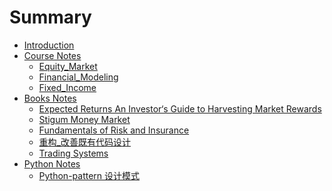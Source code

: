 # Summary

* [Introduction](README.md)
* [Course Notes](Notes/README2.md)
    * [Equity\_Market](Notes/Equity_Market.md)
    * [Financial\_Modeling](Notes/Financial_Modeling.md)
    * [Fixed\_Income](Notes/Fixed_Income.md)
* [Books Notes](Books/README.md)
    * [Expected Returns An Investor‘s Guide to Harvesting Market
    Rewards](Books/Expected_Returns_An_Investor‘s_Guide_to_Harvesting_Market_Rewards.md)
    * [Stigum Money Market](Books/Stigum_Money_Market.md)
    * [Fundamentals of Risk and Insurance](Books/Fundamentals-of-Risk-and-Insurance.md)
    * [重构\_改善既有代码设计](Books/重构_改善既有代码设计.md)
    * [Trading Systems](Books/Trading_Systems.md)
* [Python Notes](Notes/README.md)
    * [Python-pattern 设计模式](Notes/Python设计模式.md)











